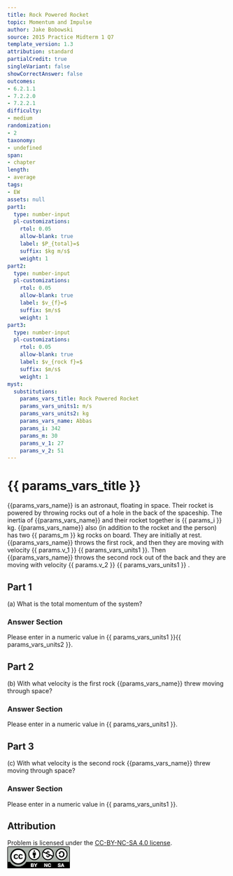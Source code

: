 ```yaml
---
title: Rock Powered Rocket
topic: Momentum and Impulse
author: Jake Bobowski
source: 2015 Practice Midterm 1 Q7
template_version: 1.3
attribution: standard
partialCredit: true
singleVariant: false
showCorrectAnswer: false
outcomes:
- 6.2.1.1
- 7.2.2.0
- 7.2.2.1
difficulty:
- medium
randomization:
- 2
taxonomy:
- undefined
span:
- chapter
length:
- average
tags:
- EW
assets: null
part1:
  type: number-input
  pl-customizations:
    rtol: 0.05
    allow-blank: true
    label: $P_{total}=$
    suffix: $kg m/s$
    weight: 1
part2:
  type: number-input
  pl-customizations:
    rtol: 0.05
    allow-blank: true
    label: $v_{f}=$
    suffix: $m/s$
    weight: 1
part3:
  type: number-input
  pl-customizations:
    rtol: 0.05
    allow-blank: true
    label: $v_{rock f}=$
    suffix: $m/s$
    weight: 1
myst:
  substitutions:
    params_vars_title: Rock Powered Rocket
    params_vars_units1: m/s
    params_vars_units2: kg
    params_vars_name: Abbas
    params_i: 342
    params_m: 30
    params_v_1: 27
    params_v_2: 51
---
```

# {{ params_vars_title }}
{{params_vars_name}} is an astronaut, floating in space.
Their rocket is powered by throwing rocks out of a hole in the back of the spaceship.
The inertia of {{params_vars_name}} and their rocket together is {{ params_i }} kg.
{{params_vars_name}} also (in addition to the rocket and the person) has two {{ params_m }} kg rocks on board.
They are initially at rest.
{{params_vars_name}} throws the first rock, and then they are moving with velocity {{ params.v_1 }} {{ params_vars_units1 }}.
Then {{params_vars_name}} throws the second rock out of the back and they are moving with velocity {{ params.v_2 }} {{ params_vars_units1 }} .

## Part 1

(a) What is the total momentum of the system?

### Answer Section

Please enter in a numeric value in {{ params_vars_units1 }}{{ params_vars_units2 }}.

## Part 2

(b) With what velocity is the first rock {{params_vars_name}} threw moving through space?

### Answer Section

Please enter in a numeric value in {{ params_vars_units1 }}.

## Part 3

(c) With what velocity is the second rock {{params_vars_name}} threw moving through space?

### Answer Section

Please enter in a numeric value in {{ params_vars_units1 }}.

## Attribution

Problem is licensed under the [CC-BY-NC-SA 4.0 license](https://creativecommons.org/licenses/by-nc-sa/4.0/).<br> ![The Creative Commons 4.0 license requiring attribution-BY, non-commercial-NC, and share-alike-SA license.](https://raw.githubusercontent.com/firasm/bits/master/by-nc-sa.png)
